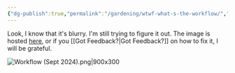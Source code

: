```yaml
---
{"dg-publish":true,"permalink":"/gardening/wtwf-what-s-the-workflow/","created":"2024-09-27T06:48:59.666+08:00","updated":"2024-09-27T07:21:06.411+08:00"}
---
```


Look, I know that it's blurry. I'm still trying to figure it out. The image is hosted [here](https://drive.google.com/file/d/1I6yd38ByofngbUtsjEb9NCuibNb6yNiv/view?usp=sharing), or if you [[Got Feedback?\|Got Feedback?]] on how to fix it, I will be grateful.

![Workflow (Sept 2024).png|900x300](/img/user/Extras/Excalidraw/Workflow%20(Sept%202024).png)
